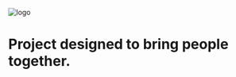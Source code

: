 ![logo](https://user-images.githubusercontent.com/10588170/31587064-f46774ee-b204-11e7-9d53-a4bdf595eabf.png)

# Project designed to bring people together.
